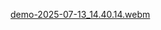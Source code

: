 [demo-2025-07-13_14.40.14.webm](https://github.com/user-attachments/assets/e0a96fc5-eee1-40d6-a087-8034a4a54e45)
